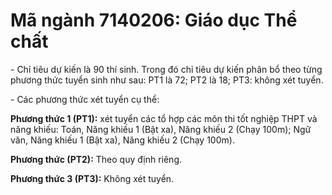 # Mã ngành 7140206: Giáo dục Thể chất

\- Chỉ tiêu dự kiến là 90 thí sinh. Trong đó chỉ tiêu dự kiến phân bổ theo từng phương thức tuyển sinh như sau: PT1 là 72; PT2 là 18; PT3: không xét tuyển.

\- Các phương thức xét tuyển cụ thể:

**Phương thức 1 (PT1):** xét tuyển các tổ hợp các môn thi tốt nghiệp THPT và năng khiếu: Toán, Năng khiếu 1 (Bật xa), Năng khiếu 2 (Chạy 100m); Ngữ văn, Năng khiếu 1 (Bật xa), Năng khiếu 2 (Chạy 100m).

**Phương thức (PT2):** Theo quy định riêng.

**Phương thức 3 (PT3):** Không xét tuyển.